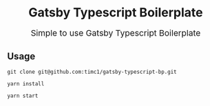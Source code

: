 <h1 align="center">
  Gatsby Typescript Boilerplate
  <br>
</h1>
<p align="center" style="font-size: 1.2rem;">Simple to use Gatsby Typescript Boilerplate</p>

## Usage

```
git clone git@github.com:timc1/gatsby-typescript-bp.git
```

```
yarn install
```

```
yarn start
```
